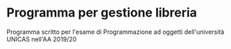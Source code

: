 # Programma per gestione libreria

Programma scritto per l'esame di Programmazione ad oggetti dell'università UNICAS nell'AA 2019/20
